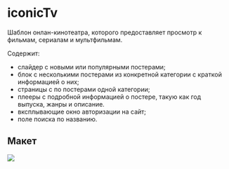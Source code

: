 # iconicTv

Шаблон онлан-кинотеатра, которого предоставляет просмотр к фильмам, сериалам и мультфильмам. 

Содержит:
 - слайдер с новыми или популярными постерами;
 - блок с несколькими постерами из конкретной категории с краткой информацией о них;
 - страницы с по постерами одной категории;
 - плееры с подробной информацией о постере, такую как год выпуска, жанры и описание.
 - вксплывающие окно авторизации на сайт;
 - поле поиска по названию.

## Макет

![](https://github.com/Dontlikeouy/iconicTv/assets/86613662/56b4cc17-d03a-48dd-97b1-79a44b2ef7a4)

